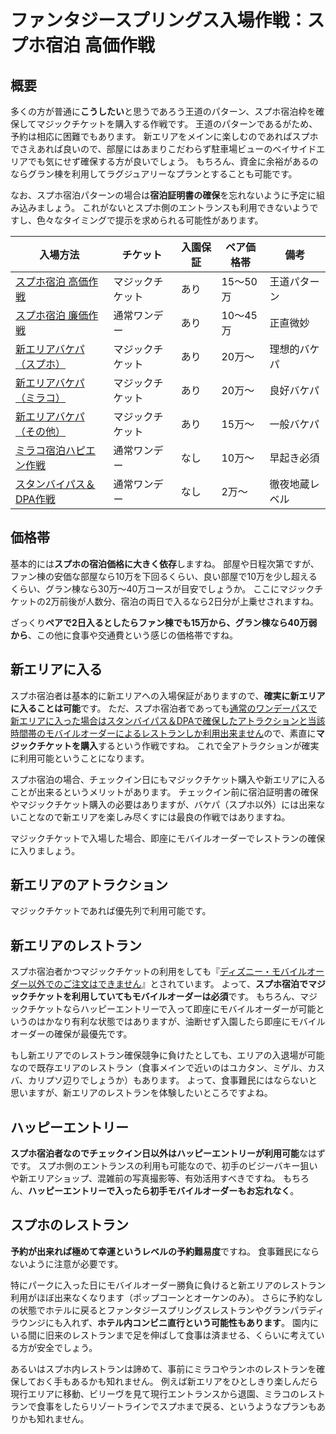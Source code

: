 # ファンタジースプリングス入場作戦：スプホ宿泊 高価作戦

## 概要

多くの方が普通に**こうしたい**と思うであろう王道のパターン、スプホ宿泊枠を確保してマジックチケットを購入する作戦です。
王道のパターンであるがため、予約は相応に困難でもあります。
新エリアをメインに楽しむのであればスプホでさえあれば良いので、部屋にはあまりこだわらず駐車場ビューのベイサイドエリアでも気にせず確保する方が良いでしょう。
もちろん、資金に余裕があるのならグラン棟を利用してラグジュアリーなプランとすることも可能です。

なお、スプホ宿泊パターンの場合は**宿泊証明書の確保**を忘れないように予定に組み込みましょう。
これがないとスプホ側のエントランスも利用できないようですし、色々なタイミングで提示を求められる可能性があります。


| 入場方法 | チケット | 入園保証 | ペア価格帯 | 備考 |
| ------------- | ------------- | ------------- | ------------- | ------------- |
| [スプホ宿泊 高価作戦](./fsh_plan_fsh_exp.md)    | マジックチケット | あり | 15～50万 | 王道パターン |
| [スプホ宿泊 廉価作戦](./fsh_plan_fsh_rsn.md)    | 通常ワンデー     | あり | 10～45万 | 正直微妙 |
| [新エリアバケパ（スプホ）](./fsh_plan_vp_fsh.md)| マジックチケット | あり | 20万～ | 理想的バケパ |
| [新エリアバケパ（ミラコ）](./fsh_plan_vp_mrc.md)| マジックチケット | あり | 20万～ | 良好バケパ |
| [新エリアバケパ（その他）](./fsh_plan_vp_etc.md)| マジックチケット | あり | 15万～ | 一般バケパ |
| [ミラコ宿泊ハピエン作戦](./fsh_plan_mrc_he.md)  | 通常ワンデー     | なし | 10万～ | 早起き必須 |
| [スタンバイパス＆DPA作戦](./fsh_plan_sp_dpa.md) | 通常ワンデー     | なし | 2万～ | 徹夜地蔵レベル |


## 価格帯

基本的には**スプホの宿泊価格に大きく依存**しますね。
部屋や日程次第ですが、ファン棟の安価な部屋なら10万を下回るくらい、良い部屋で10万を少し超えるくらい、グラン棟なら30万～40万コースが目安でしょうか。
ここにマジックチケットの2万前後が人数分、宿泊の両日で入るなら2日分が上乗せされますね。

ざっくり**ペアで2日入るとしたらファン棟でも15万から、グラン棟なら40万弱から**、この他に食事や交通費という感じの価格帯ですね。

## 新エリアに入る

スプホ宿泊者は基本的に新エリアへの入場保証がありますので、**確実に新エリアに入ることは可能**です。
ただ、スプホ宿泊者であっても[通常のワンデーパスで新エリアに入った場合はスタンバイパス＆DPAで確保したアトラクションと当該時間帯のモバイルオーダーによるレストランしか利用出来ません](https://faq.tokyodisneyresort.jp/tdr/faq_detail.html?id=24450)ので、素直に**マジックチケットを購入**するという作戦ですね。
これで全アトラクションが確実に利用可能ということになります。

スプホ宿泊の場合、チェックイン日にもマジックチケット購入や新エリアに入ることが出来るというメリットがあります。
チェックイン前に宿泊証明書の確保やマジックチケット購入の必要はありますが、バケパ（スプホ以外）には出来ないことなので新エリアを楽しみ尽くすには最良の作戦ではありますね。

マジックチケットで入場した場合、即座にモバイルオーダーでレストランの確保に入りましょう。

## 新エリアのアトラクション

マジックチケットであれば優先列で利用可能です。

## 新エリアのレストラン

スプホ宿泊者かつマジックチケットの利用をしても『[ディズニー・モバイルオーダー以外でのご注文はできません](https://faq.tokyodisneyresort.jp/tdr/faq_detail.html?id=24450)』とされています。
よって、**スプホ宿泊でマジックチケットを利用していてもモバイルオーダーは必須**です。
もちろん、マジックチケットならハッピーエントリーで入って即座にモバイルオーダーが可能というのはかなり有利な状態ではありますが、油断せず入園したら即座にモバイルオーダーの確保が最優先です。

もし新エリアでのレストラン確保競争に負けたとしても、エリアの入退場が可能なので既存エリアのレストラン（食事メインで近いのはユカタン、ミゲル、カスバ、カリプソ辺りでしょうか）もあります。
よって、食事難民にはならないと思いますが、新エリアのレストランを体験したいところですよね。

## ハッピーエントリー

**スプホ宿泊者なのでチェックイン日以外はハッピーエントリーが利用可能**なはずです。
スプホ側のエントランスの利用も可能なので、初手のビジーバキー狙いや新エリアショップ、混雑前の写真撮影等、有効活用すべきですね。
もちろん、**ハッピーエントリーで入ったら初手モバイルオーダーもお忘れなく**。

## スプホのレストラン

**予約が出来れば極めて幸運というレベルの予約難易度**ですね。
食事難民にならないように注意が必要です。

特にパークに入った日にモバイルオーダー勝負に負けると新エリアのレストラン利用がほぼ出来なくなります（ポップコーンとオーケンのみ）。
さらに予約なしの状態でホテルに戻るとファンタジースプリングスレストランやグランパラディラウンジにも入れず、**ホテル内コンビニ直行という可能性もあります**。
園内にいる間に旧来のレストランまで足を伸ばして食事は済ませる、くらいに考えている方が安全でしょう。

あるいはスプホ内レストランは諦めて、事前にミラコやランホのレストランを確保しておく手もあるかも知れません。
例えば新エリアをひとしきり楽しんだら現行エリアに移動、ビリーヴを見て現行エントランスから退園、ミラコのレストランで食事をしたらリゾートラインでスプホまで戻る、というようなプランもありかも知れません。



